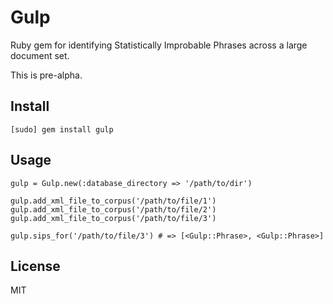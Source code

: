 # Gulp

Ruby gem for identifying Statistically Improbable Phrases across a large document set.

This is pre-alpha.

## Install

    [sudo] gem install gulp

## Usage

    gulp = Gulp.new(:database_directory => '/path/to/dir')
    
    gulp.add_xml_file_to_corpus('/path/to/file/1')
    gulp.add_xml_file_to_corpus('/path/to/file/2')
    gulp.add_xml_file_to_corpus('/path/to/file/3')
    
    gulp.sips_for('/path/to/file/3') # => [<Gulp::Phrase>, <Gulp::Phrase>]

## License

MIT